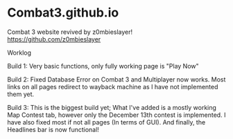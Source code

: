 # Combat3.github.io
Combat 3 website revived by z0mbieslayer! https://github.com/z0mbieslayer

Worklog

Build 1: Very basic functions, only fully working page is "Play Now"

Build 2: Fixed Database Error on Combat 3 and Multiplayer now works. Most links on all pages redirect to wayback machine as I have not implemented them yet.

Build 3: This is the biggest build yet; What I've added is a mostly working Map Contest tab, however only the December 13th contest is implemented. I have also fixed most if not all pages (In terms of GUI). And finally, the Headlines bar is now functional!
